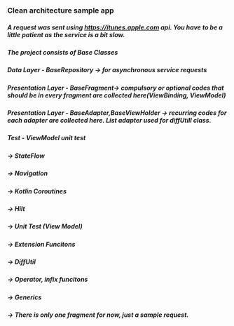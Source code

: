 ### Clean architecture sample app 

##### A request was sent using https://itunes.apple.com api. You have to be a little patient as the service is a bit slow.

##### The project consists of Base Classes

##### Data Layer - BaseRepository -> for asynchronous service requests
##### Presentation Layer - BaseFragment-> compulsory or optional codes that should be in every fragment are collected here(ViewBinding, ViewModel)     
##### Presentation Layer - BaseAdapter,BaseViewHolder  -> recurring codes for each adapter are collected here. List adapter used for diffUtill class.

##### Test - ViewModel unit test
                   
##### -> StateFlow
##### -> Navigation
##### -> Kotlin Coroutines
##### -> Hilt
##### -> Unit Test (View Model)
##### -> Extension Funcitons
##### -> DiffUtil
##### -> Operator, infix funcitons
##### -> Generics


##### -> There is only one fragment for now, just a sample request.

